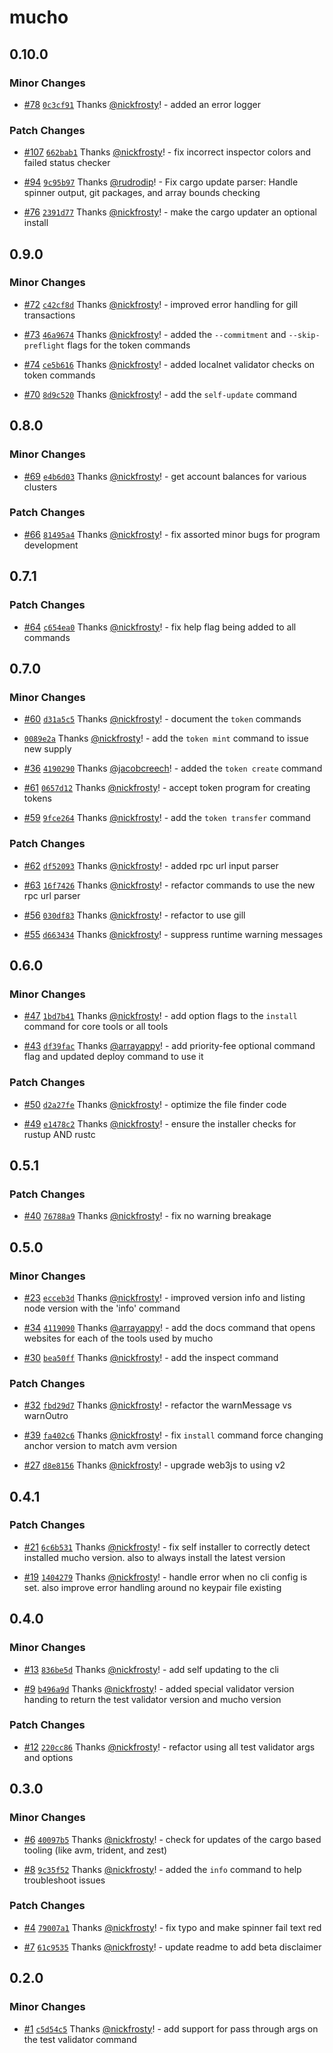# mucho

## 0.10.0

### Minor Changes

- [#78](https://github.com/solana-foundation/mucho/pull/78)
  [`0c3cf91`](https://github.com/solana-foundation/mucho/commit/0c3cf9188ad9538200f527c1f5ab91daa9bd4bc0)
  Thanks [@nickfrosty](https://github.com/nickfrosty)! - added an error logger

### Patch Changes

- [#107](https://github.com/solana-foundation/mucho/pull/107)
  [`662bab1`](https://github.com/solana-foundation/mucho/commit/662bab1ce010012f3fd40441631a7a81c858a4d0)
  Thanks [@nickfrosty](https://github.com/nickfrosty)! - fix incorrect inspector
  colors and failed status checker

- [#94](https://github.com/solana-foundation/mucho/pull/94)
  [`9c95b97`](https://github.com/solana-foundation/mucho/commit/9c95b97c396ad3bd0be0df1825dcade3a3a733b8)
  Thanks [@rudrodip](https://github.com/rudrodip)! - Fix cargo update parser:
  Handle spinner output, git packages, and array bounds checking

- [#76](https://github.com/solana-foundation/mucho/pull/76)
  [`2391d77`](https://github.com/solana-foundation/mucho/commit/2391d77ec7d71940c151a12bdb0389008045b6c5)
  Thanks [@nickfrosty](https://github.com/nickfrosty)! - make the cargo updater
  an optional install

## 0.9.0

### Minor Changes

- [#72](https://github.com/solana-foundation/mucho/pull/72)
  [`c42cf8d`](https://github.com/solana-foundation/mucho/commit/c42cf8d1c9364a20a2bf1af4abdfca7e4d78a8fd)
  Thanks [@nickfrosty](https://github.com/nickfrosty)! - improved error handling
  for gill transactions

- [#73](https://github.com/solana-foundation/mucho/pull/73)
  [`46a9674`](https://github.com/solana-foundation/mucho/commit/46a967408c37b0db8fc619eebff3f084b90e26fe)
  Thanks [@nickfrosty](https://github.com/nickfrosty)! - added the
  `--commitment` and `--skip-preflight` flags for the token commands

- [#74](https://github.com/solana-foundation/mucho/pull/74)
  [`ce5b616`](https://github.com/solana-foundation/mucho/commit/ce5b6164acddfa981e0733c67cb8a3b5ee32ae50)
  Thanks [@nickfrosty](https://github.com/nickfrosty)! - added localnet
  validator checks on token commands

- [#70](https://github.com/solana-foundation/mucho/pull/70)
  [`8d9c520`](https://github.com/solana-foundation/mucho/commit/8d9c5209ab5a4928e89b02f9ea49f1be760a4fc5)
  Thanks [@nickfrosty](https://github.com/nickfrosty)! - add the `self-update`
  command

## 0.8.0

### Minor Changes

- [#69](https://github.com/solana-foundation/mucho/pull/69)
  [`e4b6d03`](https://github.com/solana-foundation/mucho/commit/e4b6d03ae4eadd2b461e19c137eadfea36a20b37)
  Thanks [@nickfrosty](https://github.com/nickfrosty)! - get account balances
  for various clusters

### Patch Changes

- [#66](https://github.com/solana-foundation/mucho/pull/66)
  [`81495a4`](https://github.com/solana-foundation/mucho/commit/81495a4883f89edf6a8d1a1fd23d3b023d176950)
  Thanks [@nickfrosty](https://github.com/nickfrosty)! - fix assorted minor bugs
  for program development

## 0.7.1

### Patch Changes

- [#64](https://github.com/solana-foundation/mucho/pull/64)
  [`c654ea0`](https://github.com/solana-foundation/mucho/commit/c654ea052a050ae4745cba3e7e04f253eecd4f29)
  Thanks [@nickfrosty](https://github.com/nickfrosty)! - fix help flag being
  added to all commands

## 0.7.0

### Minor Changes

- [#60](https://github.com/solana-foundation/mucho/pull/60)
  [`d31a5c5`](https://github.com/solana-foundation/mucho/commit/d31a5c5cba552a2a7c00f1fedae4fb432fa0a3bf)
  Thanks [@nickfrosty](https://github.com/nickfrosty)! - document the `token`
  commands

- [`0089e2a`](https://github.com/solana-foundation/mucho/commit/0089e2ab9fac541dfe5967cea2cd951760050508)
  Thanks [@nickfrosty](https://github.com/nickfrosty)! - add the `token mint`
  command to issue new supply

- [#36](https://github.com/solana-foundation/mucho/pull/36)
  [`4190290`](https://github.com/solana-foundation/mucho/commit/419029093de4eb5c6a4378634a650fc4f2254a05)
  Thanks [@jacobcreech](https://github.com/jacobcreech)! - added the
  `token create` command

- [#61](https://github.com/solana-foundation/mucho/pull/61)
  [`0657d12`](https://github.com/solana-foundation/mucho/commit/0657d125359d333c1fefeda52e579f75caa5e52d)
  Thanks [@nickfrosty](https://github.com/nickfrosty)! - accept token program
  for creating tokens

- [#59](https://github.com/solana-foundation/mucho/pull/59)
  [`9fce264`](https://github.com/solana-foundation/mucho/commit/9fce264a66cf0c2eca0cb4015d35c25c761270a4)
  Thanks [@nickfrosty](https://github.com/nickfrosty)! - add the
  `token transfer` command

### Patch Changes

- [#62](https://github.com/solana-foundation/mucho/pull/62)
  [`df52093`](https://github.com/solana-foundation/mucho/commit/df52093d35dd8a244e9728b9eeb03277fb020fdc)
  Thanks [@nickfrosty](https://github.com/nickfrosty)! - added rpc url input
  parser

- [#63](https://github.com/solana-foundation/mucho/pull/63)
  [`16f7426`](https://github.com/solana-foundation/mucho/commit/16f74261b784c4f7f0156a178332620e70932624)
  Thanks [@nickfrosty](https://github.com/nickfrosty)! - refactor commands to
  use the new rpc url parser

- [#56](https://github.com/solana-foundation/mucho/pull/56)
  [`030df83`](https://github.com/solana-foundation/mucho/commit/030df83f7c077d6f972156c303e8308b17ae9b59)
  Thanks [@nickfrosty](https://github.com/nickfrosty)! - refactor to use gill

- [#55](https://github.com/solana-foundation/mucho/pull/55)
  [`d663434`](https://github.com/solana-foundation/mucho/commit/d663434e1444a83ac4647afe3988296360e19c01)
  Thanks [@nickfrosty](https://github.com/nickfrosty)! - suppress runtime
  warning messages

## 0.6.0

### Minor Changes

- [#47](https://github.com/solana-foundation/mucho/pull/47)
  [`1bd7b41`](https://github.com/solana-foundation/mucho/commit/1bd7b413875cff694b428f40cf28c8a3e43bd824)
  Thanks [@nickfrosty](https://github.com/nickfrosty)! - add option flags to the
  `install` command for core tools or all tools

- [#43](https://github.com/solana-foundation/mucho/pull/43)
  [`df39fac`](https://github.com/solana-foundation/mucho/commit/df39facb7e9fccd90b86933df963c70772aef99f)
  Thanks [@arrayappy](https://github.com/arrayappy)! - add priority-fee optional
  command flag and updated deploy command to use it

### Patch Changes

- [#50](https://github.com/solana-foundation/mucho/pull/50)
  [`d2a27fe`](https://github.com/solana-foundation/mucho/commit/d2a27fe2eac66ec02dd969aed87354887d031901)
  Thanks [@nickfrosty](https://github.com/nickfrosty)! - optimize the file
  finder code

- [#49](https://github.com/solana-foundation/mucho/pull/49)
  [`e1478c2`](https://github.com/solana-foundation/mucho/commit/e1478c20332f8886ea2daec7fadf98ec184aade0)
  Thanks [@nickfrosty](https://github.com/nickfrosty)! - ensure the installer
  checks for rustup AND rustc

## 0.5.1

### Patch Changes

- [#40](https://github.com/solana-foundation/mucho/pull/40)
  [`76788a9`](https://github.com/solana-foundation/mucho/commit/76788a94ee73231e61887dea9af220c39549072b)
  Thanks [@nickfrosty](https://github.com/nickfrosty)! - fix no warning breakage

## 0.5.0

### Minor Changes

- [#23](https://github.com/solana-foundation/mucho/pull/23)
  [`ecceb3d`](https://github.com/solana-foundation/mucho/commit/ecceb3d55f912d0c271ecd82c126c8913a1c913f)
  Thanks [@nickfrosty](https://github.com/nickfrosty)! - improved version info
  and listing node version with the 'info' command

- [#34](https://github.com/solana-foundation/mucho/pull/34)
  [`4119090`](https://github.com/solana-foundation/mucho/commit/411909086c4a796279b23c1dcb7b54f22ec598ab)
  Thanks [@arrayappy](https://github.com/arrayappy)! - add the docs command that
  opens websites for each of the tools used by mucho

- [#30](https://github.com/solana-foundation/mucho/pull/30)
  [`bea50ff`](https://github.com/solana-foundation/mucho/commit/bea50ff2ed8773de976a6483eccf7e8ce370d758)
  Thanks [@nickfrosty](https://github.com/nickfrosty)! - add the inspect command

### Patch Changes

- [#32](https://github.com/solana-foundation/mucho/pull/32)
  [`fbd29d7`](https://github.com/solana-foundation/mucho/commit/fbd29d701f71c9410232ab08f360dcec66b150bc)
  Thanks [@nickfrosty](https://github.com/nickfrosty)! - refactor the
  warnMessage vs warnOutro

- [#39](https://github.com/solana-foundation/mucho/pull/39)
  [`fa402c6`](https://github.com/solana-foundation/mucho/commit/fa402c6e2c47cad08a499e76cd6a6513b8c82c00)
  Thanks [@nickfrosty](https://github.com/nickfrosty)! - fix `install` command
  force changing anchor version to match avm version

- [#27](https://github.com/solana-foundation/mucho/pull/27)
  [`d8e8156`](https://github.com/solana-foundation/mucho/commit/d8e81561bced8feff6ee446bf2601efceb8097bd)
  Thanks [@nickfrosty](https://github.com/nickfrosty)! - upgrade web3js to using
  v2

## 0.4.1

### Patch Changes

- [#21](https://github.com/solana-foundation/mucho/pull/21)
  [`6c6b531`](https://github.com/solana-foundation/mucho/commit/6c6b53106ff1ee80d37b99522699a766f02ba2e7)
  Thanks [@nickfrosty](https://github.com/nickfrosty)! - fix self installer to
  correctly detect installed mucho version. also to always install the latest
  version

- [#19](https://github.com/solana-foundation/mucho/pull/19)
  [`1404279`](https://github.com/solana-foundation/mucho/commit/14042795532516ae05c0835e044902eb389636b5)
  Thanks [@nickfrosty](https://github.com/nickfrosty)! - handle error when no
  cli config is set. also improve error handling around no keypair file existing

## 0.4.0

### Minor Changes

- [#13](https://github.com/solana-foundation/mucho/pull/13)
  [`836be5d`](https://github.com/solana-foundation/mucho/commit/836be5d6843bc74bcf1e92e68ee2b13d7d5cfb6c)
  Thanks [@nickfrosty](https://github.com/nickfrosty)! - add self updating to
  the cli

- [#9](https://github.com/solana-foundation/mucho/pull/9)
  [`b496a9d`](https://github.com/solana-foundation/mucho/commit/b496a9d28a65665fa2f2df074d16a0195ea51cc0)
  Thanks [@nickfrosty](https://github.com/nickfrosty)! - added special validator
  version handing to return the test validator version and mucho version

### Patch Changes

- [#12](https://github.com/solana-foundation/mucho/pull/12)
  [`220cc86`](https://github.com/solana-foundation/mucho/commit/220cc86f5db02ed2e9dd67827ba056bf7a7f0be7)
  Thanks [@nickfrosty](https://github.com/nickfrosty)! - refactor using all test
  validator args and options

## 0.3.0

### Minor Changes

- [#6](https://github.com/solana-foundation/mucho/pull/6)
  [`40097b5`](https://github.com/solana-foundation/mucho/commit/40097b5cf9811776a9cbde1bbf705be44af59a98)
  Thanks [@nickfrosty](https://github.com/nickfrosty)! - check for updates of
  the cargo based tooling (like avm, trident, and zest)

- [#8](https://github.com/solana-foundation/mucho/pull/8)
  [`9c35f52`](https://github.com/solana-foundation/mucho/commit/9c35f52a55c97ea2c871b5a066fd423aa9ad1e4f)
  Thanks [@nickfrosty](https://github.com/nickfrosty)! - added the `info`
  command to help troubleshoot issues

### Patch Changes

- [#4](https://github.com/solana-foundation/mucho/pull/4)
  [`79007a1`](https://github.com/solana-foundation/mucho/commit/79007a17fb45c3c2433150bbb9a49df212562e01)
  Thanks [@nickfrosty](https://github.com/nickfrosty)! - fix typo and make
  spinner fail text red

- [#7](https://github.com/solana-foundation/mucho/pull/7)
  [`61c9535`](https://github.com/solana-foundation/mucho/commit/61c9535852eaba39c9a7b4cd7819143d3ab296d6)
  Thanks [@nickfrosty](https://github.com/nickfrosty)! - update readme to add
  beta disclaimer

## 0.2.0

### Minor Changes

- [#1](https://github.com/solana-foundation/mucho/pull/1)
  [`c5d54c5`](https://github.com/solana-foundation/mucho/commit/c5d54c5e4b94d32256a6a891abab2d4bd8598314)
  Thanks [@nickfrosty](https://github.com/nickfrosty)! - add support for pass
  through args on the test validator command
